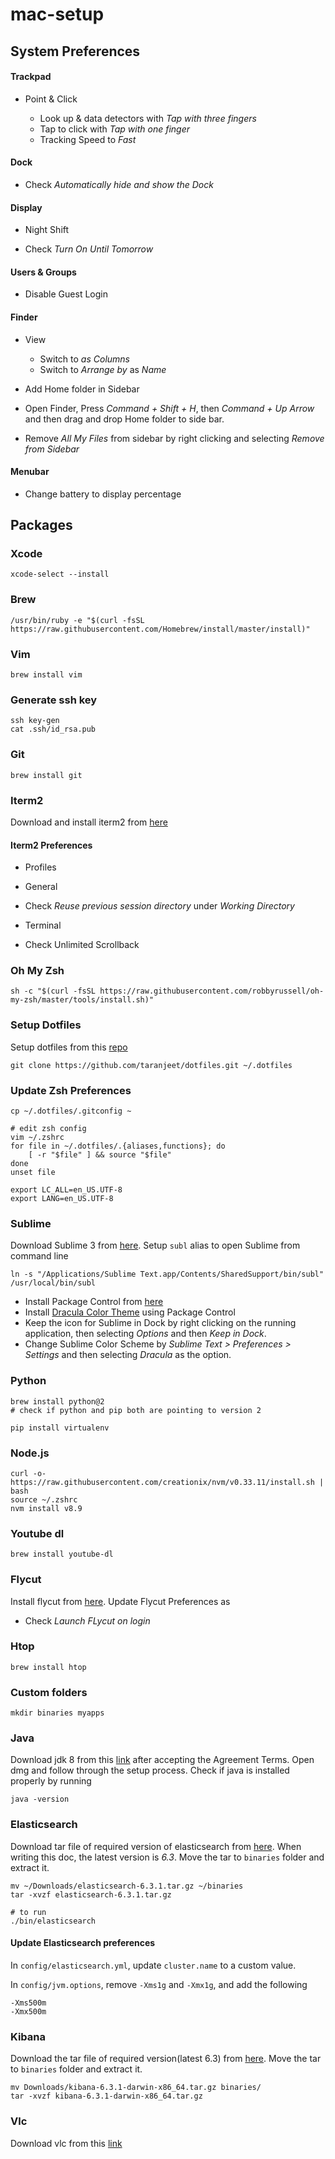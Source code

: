 # mac-setup

## System Preferences

#### Trackpad

* Point & Click

  * Look up & data detectors with *Tap with three fingers*
  * Tap to click with *Tap with one finger*
  * Tracking Speed to *Fast*

#### Dock

* Check *Automatically hide and show the Dock*

#### Display

* Night Shift

 * Check *Turn On Until Tomorrow*

#### Users & Groups

* Disable Guest Login

#### Finder

* View
  * Switch to *as Columns*
  * Switch to *Arrange by* as *Name*
  
 * Add Home folder in Sidebar
  * Open Finder, Press *Command + Shift + H*, then *Command + Up Arrow* and then drag and drop Home folder to side bar.
 
 * Remove *All My Files* from sidebar by right clicking and selecting *Remove from Sidebar*
  
#### Menubar

* Change battery to display percentage

## Packages

### Xcode

```
xcode-select --install
```

### Brew

```
/usr/bin/ruby -e "$(curl -fsSL https://raw.githubusercontent.com/Homebrew/install/master/install)"
```

### Vim

```
brew install vim
```

### Generate ssh key

```
ssh key-gen
cat .ssh/id_rsa.pub
```

### Git

```
brew install git
```

### Iterm2

Download and install iterm2 from [here](https://www.iterm2.com/downloads.html)

#### Iterm2 Preferences

* Profiles

 * General
  * Check *Reuse previous session directory* under *Working Directory*

 * Terminal
  * Check Unlimited Scrollback

### Oh My Zsh

```
sh -c "$(curl -fsSL https://raw.githubusercontent.com/robbyrussell/oh-my-zsh/master/tools/install.sh)"
```

### Setup Dotfiles

Setup dotfiles from this [repo](https://github.com/taranjeet/dotfiles)

```
git clone https://github.com/taranjeet/dotfiles.git ~/.dotfiles
```

### Update Zsh Preferences

```
cp ~/.dotfiles/.gitconfig ~

# edit zsh config
vim ~/.zshrc
for file in ~/.dotfiles/.{aliases,functions}; do
    [ -r "$file" ] && source "$file"
done
unset file

export LC_ALL=en_US.UTF-8
export LANG=en_US.UTF-8
```

### Sublime

Download Sublime 3 from [here](https://www.sublimetext.com/3). Setup `subl` alias to open Sublime from command line

```
ln -s "/Applications/Sublime Text.app/Contents/SharedSupport/bin/subl" /usr/local/bin/subl
```

* Install Package Control from [here](https://packagecontrol.io/installation)
* Install [Dracula Color Theme](https://draculatheme.com/sublime/) using Package Control
* Keep the icon for Sublime in Dock by right clicking on the running application, then selecting *Options* and then *Keep in Dock*.
* Change Sublime Color Scheme by *Sublime Text > Preferences > Settings* and then selecting *Dracula* as the option.

### Python

```
brew install python@2
# check if python and pip both are pointing to version 2

pip install virtualenv
```

### Node.js

```
curl -o- https://raw.githubusercontent.com/creationix/nvm/v0.33.11/install.sh | bash
source ~/.zshrc
nvm install v8.9
```

### Youtube dl

```
brew install youtube-dl
```

### Flycut

Install flycut from [here](https://github.com/TermiT/Flycut/releases). Update Flycut Preferences as

* Check *Launch FLycut on login*

### Htop

```
brew install htop
```

### Custom folders

```
mkdir binaries myapps
```


### Java

Download jdk 8 from this [link](http://www.oracle.com/technetwork/java/javase/downloads/jdk8-downloads-2133151.html) after accepting the Agreement Terms. Open dmg and follow through the setup process. Check if java is installed properly by running

```
java -version
```

### Elasticsearch

Download tar file of required version of elasticsearch from [here](https://www.elastic.co/downloads/elasticsearch). When writing this doc, the latest version is *6.3*. Move the tar to `binaries` folder and extract it.

```
mv ~/Downloads/elasticsearch-6.3.1.tar.gz ~/binaries
tar -xvzf elasticsearch-6.3.1.tar.gz

# to run
./bin/elasticsearch
```

#### Update Elasticsearch preferences

In `config/elasticsearch.yml`, update `cluster.name` to a custom value.

In `config/jvm.options`, remove `-Xms1g` and `-Xmx1g`, and add the following

```
-Xms500m
-Xmx500m
```

### Kibana

Download the tar file of required version(latest 6.3) from [here](https://www.elastic.co/downloads/kibana). Move the tar to `binaries` folder and extract it.

```
mv Downloads/kibana-6.3.1-darwin-x86_64.tar.gz binaries/
tar -xvzf kibana-6.3.1-darwin-x86_64.tar.gz
```

### Vlc

Download vlc from this [link](https://www.videolan.org/vlc/download-macosx.html)
